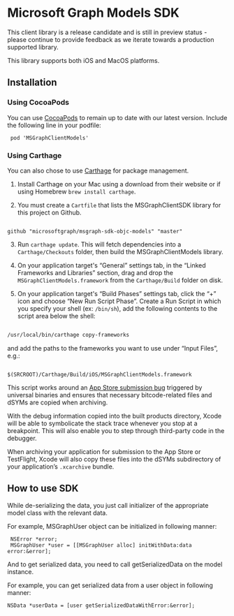 # Microsoft Graph Models SDK 


This client library is a release candidate and is still in preview status - please continue to provide feedback as we iterate towards a production supported library.


This library supports both iOS and MacOS platforms.



## Installation


### Using CocoaPods

You can use [CocoaPods](https://cocoapods.org/) to remain up to date with our latest version. Include the following line in your podfile:
  ``` 
   pod 'MSGraphClientModels'
  ```


### Using Carthage



You can also chose to use [Carthage](https://github.com/Carthage/Carthage) for package management.



1. Install Carthage on your Mac using a download from their website or if using Homebrew `brew install carthage`.

2. You must create a `Cartfile` that lists the MSGraphClientSDK library for this project on Github.



```

github "microsoftgraph/msgraph-sdk-objc-models" "master"

```



3. Run `carthage update`. This will fetch dependencies into a `Carthage/Checkouts` folder, then build the MSGraphClientModels library.

4. On your application target's “General” settings tab, in the “Linked Frameworks and Libraries” section, drag and drop the `MSGraphClientModels.framework` from the `Carthage/Build` folder on disk.

5. On your application target's “Build Phases” settings tab, click the “+” icon and choose “New Run Script Phase”. Create a Run Script in which you specify your shell (ex: `/bin/sh`), add the following contents to the script area below the shell:



```sh

/usr/local/bin/carthage copy-frameworks

```



and add the paths to the frameworks you want to use under “Input Files”, e.g.:



```

$(SRCROOT)/Carthage/Build/iOS/MSGraphClientModels.framework

```

This script works around an [App Store submission bug](http://www.openradar.me/radar?id=6409498411401216) triggered by universal binaries and ensures that necessary bitcode-related files and dSYMs are copied when archiving.



With the debug information copied into the built products directory, Xcode will be able to symbolicate the stack trace whenever you stop at a breakpoint. This will also enable you to step through third-party code in the debugger.



When archiving your application for submission to the App Store or TestFlight, Xcode will also copy these files into the dSYMs subdirectory of your application’s `.xcarchive` bundle.


## How to use SDK
 
 While de-serializing the data, you just call initializer of the appropriate model class with the relevant data.

 For example, MSGraphUser object can be initialized in following manner:
```
 NSError *error;
 MSGraphUser *user = [[MSGraphUser alloc] initWithData:data error:&error];
```

And to get serialized data, you need to call getSerializedData on the model instance.

For example, you can get serialized data from a user object in following manner:

```
NSData *userData = [user getSerializedDataWithError:&error];
```
